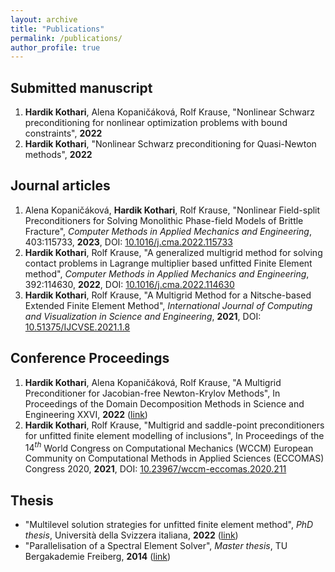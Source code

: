 ```yaml
---
layout: archive
title: "Publications"
permalink: /publications/
author_profile: true
---
```

## Submitted manuscript
1. **Hardik Kothari**, Alena Kopaničáková, Rolf Krause, "Nonlinear Schwarz preconditioning for nonlinear optimization problems with bound constraints", **2022** 
2. **Hardik Kothari**, "Nonlinear Schwarz preconditioning for Quasi-Newton methods", **2022** 

## Journal articles
1. Alena Kopaničáková, **Hardik Kothari**, Rolf Krause, "Nonlinear Field-split Preconditioners for Solving Monolithic Phase-field Models of Brittle Fracture",  _Computer Methods in Applied Mechanics and Engineering_, 403:115733, **2023**, DOI: [10.1016/j.cma.2022.115733](https://doi.org/10.1016/j.cma.2022.115733)
3. **Hardik Kothari**, Rolf Krause, "A generalized multigrid method for solving contact problems in Lagrange multiplier based unfitted Finite Element method", _Computer Methods in Applied Mechanics and Engineering_, 392:114630, **2022**, DOI: [10.1016/j.cma.2022.114630](https://doi.org/10.1016/j.cma.2022.114630)
4. **Hardik Kothari**, Rolf Krause, "A Multigrid Method for a Nitsche-based Extended Finite Element Method", _International Journal of Computing and Visualization in Science and Engineering_, **2021**, DOI: [10.51375/IJCVSE.2021.1.8](https://doi.org/10.51375/IJCVSE.2021.1.8)

## Conference Proceedings
1. **Hardik Kothari**, Alena Kopaničáková, Rolf Krause, "A Multigrid Preconditioner for Jacobian-free Newton-Krylov Methods", In Proceedings of the Domain Decomposition Methods in Science and Engineering XXVI, **2022** ([link](http://www.ddm.org/DD26/Proc-26.php))
1. **Hardik Kothari**, Rolf Krause, "Multigrid and saddle-point preconditioners for unfitted finite element modelling of inclusions", In Proceedings of the $14^{th}$ World Congress on Computational Mechanics (WCCM) European Community on Computational Methods in Applied Sciences (ECCOMAS) Congress 2020, **2021**, DOI: [10.23967/wccm-eccomas.2020.211](https://doi.org/10.23967/wccm-eccomas.2020.211) 

## Thesis
* "Multilevel solution strategies for unfitted finite element method", _PhD thesis_, Università della Svizzera italiana, **2022** ([link](https://susi.usi.ch/usi/documents/319417))
* "Parallelisation of a Spectral Element Solver", _Master thesis_, TU Bergakademie Freiberg, **2014** ([link](https://www.ics.usi.ch/images/kothari/kothari_master_thesis.pdf))
